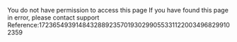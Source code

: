 You do not have permission to access this page If you have found this page in error, please contact support Reference:17236549391484328892357019302990553311220034968299102359